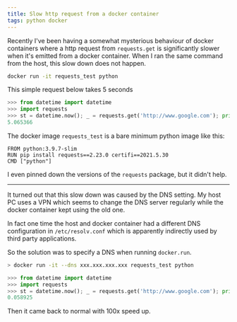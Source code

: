 ```yaml
---
title: Slow http request from a docker container
tags: python docker
---
```


Recently I've been having a somewhat mysterious behaviour of docker containers
where a http request from `requests.get` is significantly slower
when it's emitted from a docker container.
When I ran the same command from the host, this slow down does not happen.

```bash
docker run -it requests_test python
```

This simple request below takes 5 seconds
```python
>>> from datetime import datetime
>>> import requests
>>> st = datetime.now(); _ = requests.get('http://www.google.com'); print((datetime.now() - st).total_seconds())
5.065366
```

The docker image `requests_test` is a bare minimum python image like this:
```
FROM python:3.9.7-slim
RUN pip install requests==2.23.0 certifi==2021.5.30
CMD ["python"]
```

I even pinned down the versions of the `requests` package, but it didn't help.

----

It turned out that this slow down was caused by the DNS setting.
My host PC uses a VPN which seems to change the DNS server regularly
while the docker container kept using the old one.

In fact one time the host and docker container had a different DNS configuration
in `/etc/resolv.conf` which is apparently indirectly used by third party applications.

So the solution was to specify a DNS when running `docker.run`.

```bash
> docker run -it --dns xxx.xxx.xxx.xxx requests_test python
```

```python
>>> from datetime import datetime
>>> import requests
>>> st = datetime.now(); _ = requests.get('http://www.google.com'); print((datetime.now() - st).total_seconds())
0.058925
```

Then it came back to normal with 100x speed up.

